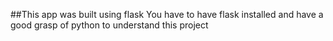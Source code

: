 ##This app was built using flask
You have to have flask installed and have a good grasp of python to understand this project
